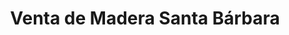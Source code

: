 ---
title: "Venta de Madera Santa Bárbara"
url: /santa-ana/venta-de-madera-santa-barbara/
shop: Baustoffe
---